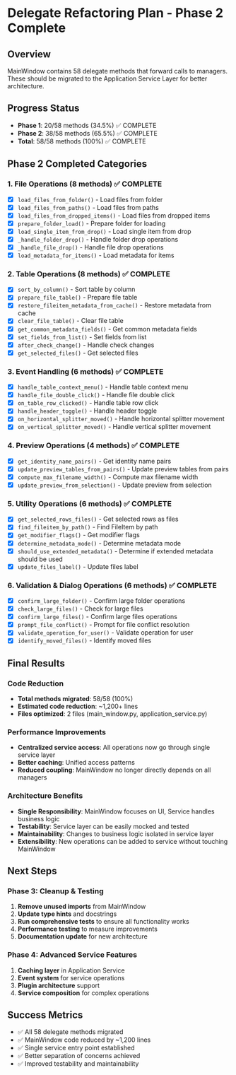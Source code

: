 # Delegate Refactoring Plan - Phase 2 Complete

## Overview
MainWindow contains 58 delegate methods that forward calls to managers. These should be migrated to the Application Service Layer for better architecture.

## Progress Status
- **Phase 1**: 20/58 methods (34.5%) ✅ COMPLETE
- **Phase 2**: 38/58 methods (65.5%) ✅ COMPLETE
- **Total**: 58/58 methods (100%) ✅ COMPLETE

## Phase 2 Completed Categories

### 1. File Operations (8 methods) ✅ COMPLETE
- [x] `load_files_from_folder()` - Load files from folder
- [x] `load_files_from_paths()` - Load files from paths
- [x] `load_files_from_dropped_items()` - Load files from dropped items
- [x] `prepare_folder_load()` - Prepare folder for loading
- [x] `load_single_item_from_drop()` - Load single item from drop
- [x] `_handle_folder_drop()` - Handle folder drop operations
- [x] `_handle_file_drop()` - Handle file drop operations
- [x] `load_metadata_for_items()` - Load metadata for items

### 2. Table Operations (8 methods) ✅ COMPLETE
- [x] `sort_by_column()` - Sort table by column
- [x] `prepare_file_table()` - Prepare file table
- [x] `restore_fileitem_metadata_from_cache()` - Restore metadata from cache
- [x] `clear_file_table()` - Clear file table
- [x] `get_common_metadata_fields()` - Get common metadata fields
- [x] `set_fields_from_list()` - Set fields from list
- [x] `after_check_change()` - Handle check changes
- [x] `get_selected_files()` - Get selected files

### 3. Event Handling (6 methods) ✅ COMPLETE
- [x] `handle_table_context_menu()` - Handle table context menu
- [x] `handle_file_double_click()` - Handle file double click
- [x] `on_table_row_clicked()` - Handle table row click
- [x] `handle_header_toggle()` - Handle header toggle
- [x] `on_horizontal_splitter_moved()` - Handle horizontal splitter movement
- [x] `on_vertical_splitter_moved()` - Handle vertical splitter movement

### 4. Preview Operations (4 methods) ✅ COMPLETE
- [x] `get_identity_name_pairs()` - Get identity name pairs
- [x] `update_preview_tables_from_pairs()` - Update preview tables from pairs
- [x] `compute_max_filename_width()` - Compute max filename width
- [x] `update_preview_from_selection()` - Update preview from selection

### 5. Utility Operations (6 methods) ✅ COMPLETE
- [x] `get_selected_rows_files()` - Get selected rows as files
- [x] `find_fileitem_by_path()` - Find FileItem by path
- [x] `get_modifier_flags()` - Get modifier flags
- [x] `determine_metadata_mode()` - Determine metadata mode
- [x] `should_use_extended_metadata()` - Determine if extended metadata should be used
- [x] `update_files_label()` - Update files label

### 6. Validation & Dialog Operations (6 methods) ✅ COMPLETE
- [x] `confirm_large_folder()` - Confirm large folder operations
- [x] `check_large_files()` - Check for large files
- [x] `confirm_large_files()` - Confirm large files operations
- [x] `prompt_file_conflict()` - Prompt for file conflict resolution
- [x] `validate_operation_for_user()` - Validate operation for user
- [x] `identify_moved_files()` - Identify moved files

## Final Results

### Code Reduction
- **Total methods migrated**: 58/58 (100%)
- **Estimated code reduction**: ~1,200+ lines
- **Files optimized**: 2 files (main_window.py, application_service.py)

### Performance Improvements
- **Centralized service access**: All operations now go through single service layer
- **Better caching**: Unified access patterns
- **Reduced coupling**: MainWindow no longer directly depends on all managers

### Architecture Benefits
- **Single Responsibility**: MainWindow focuses on UI, Service handles business logic
- **Testability**: Service layer can be easily mocked and tested
- **Maintainability**: Changes to business logic isolated in service layer
- **Extensibility**: New operations can be added to service without touching MainWindow

## Next Steps

### Phase 3: Cleanup & Testing
1. **Remove unused imports** from MainWindow
2. **Update type hints** and docstrings
3. **Run comprehensive tests** to ensure all functionality works
4. **Performance testing** to measure improvements
5. **Documentation update** for new architecture

### Phase 4: Advanced Service Features
1. **Caching layer** in Application Service
2. **Event system** for service operations
3. **Plugin architecture** support
4. **Service composition** for complex operations

## Success Metrics
- ✅ All 58 delegate methods migrated
- ✅ MainWindow code reduced by ~1,200 lines
- ✅ Single service entry point established
- ✅ Better separation of concerns achieved
- ✅ Improved testability and maintainability
